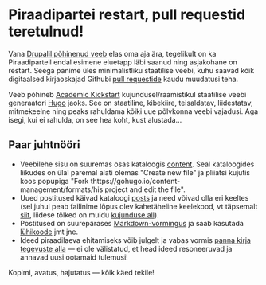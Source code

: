 # Piraadipartei restart, pull requestid teretulnud!

Vana [Drupalil põhinenud veeb](https://web.archive.org/web/20190210021303/http://piraadipartei.ee/) elas oma aja ära, tegelikult on ka Piraadiparteil endal esimene eluetapp läbi saanud ning asjakohane on restart. Seega panime üles minimalistliku staatilise veebi, kuhu saavad kõik digitaalsed kirjaoskajad Githubi [pull requestide](https://github.com/piraadipartei/academic-kickstart/pulls?q=is%3Apr+is%3Aclosed) kaudu muudatusi teha.

Veeb põhineb [Academic Kickstart](https://sourcethemes.com/academic/) kujundusel/raamistikul staatilise veebi generaatori [Hugo](https://gohugo.io/) jaoks. See on staatiline, kibekiire, teisaldatav, liidestatav, mitmekeelne ning peaks rahuldama kõiki uue põlvkonna veebi vajadusi. Aga isegi, kui ei rahulda, on see hea koht, kust alustada...

## Paar juhtnööri

* Veebilehe sisu on suuremas osas kataloogis [content](https://github.com/piraadipartei/academic-kickstart/tree/master/content). Seal kataloogides liikudes on ülal paremal alati olemas "Create new file" ja pliiatsi kujutis koos popupiga "Fork thttps://gohugo.io/content-management/formats/his project and edit the file".
* Uued postitused käivad kataloogi [posts](https://github.com/piraadipartei/academic-kickstart/tree/master/content/post) ja need võivad olla eri keeltes (sel juhul peab failinime lõpus olev kahetäheline keelekood, vt täpsemalt [siit](https://gohugo.io/content-management/multilingual/#translate-your-content), liidese tõlked on muidu [kujunduse all](https://github.com/piraadipartei/hugo-academic/tree/master/i18n)).
* Postitused on suurepärases [Markdown-vormingus](https://gohugo.io/content-management/formats/) ja saab kasutada [lühikoode](https://gohugo.io/content-management/shortcodes/) jmt jne.
* Ideed piraadilaeva ehitamiseks võib julgelt ja vabas vormis [panna kirja tegevuste alla](https://github.com/piraadipartei/piraadipartei.github.io/issues) — ei ole välistatud, et head ideed resoneeruvad ja annavad uusi ootamaid tulemusi!

Kopimi, avatus, hajutatus — kõik käed tekile!
